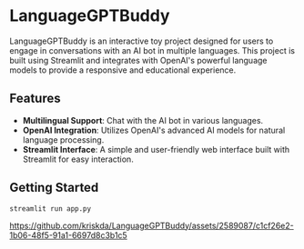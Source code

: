 # LanguageGPTBuddy

LanguageGPTBuddy is an interactive toy project designed for users to engage in conversations with an AI bot in multiple languages. This project is built using Streamlit and integrates with OpenAI's powerful language models to provide a responsive and educational experience.

## Features

- **Multilingual Support**: Chat with the AI bot in various languages.
- **OpenAI Integration**: Utilizes OpenAI's advanced AI models for natural language processing.
- **Streamlit Interface**: A simple and user-friendly web interface built with Streamlit for easy interaction.

## Getting Started
```streamlit run app.py```

https://github.com/kriskda/LanguageGPTBuddy/assets/2589087/c1cf26e2-1b06-48f5-91a1-6697d8c3b1c5

